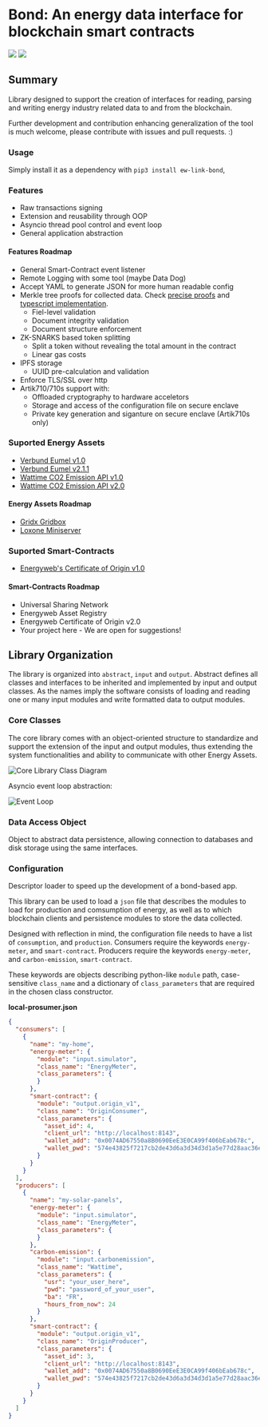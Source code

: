 # Bond: An energy data interface for blockchain smart contracts

[![](https://img.shields.io/pypi/v/ew-link-bond.svg)](https://warehouse.python.org/project/ew-link-bond/) 
[![](https://img.shields.io/pypi/l/ew-link-bond.svg)](https://warehouse.python.org/project/ew-link-bond/) 

## Summary

Library designed to support the creation of interfaces for reading, parsing and writing energy industry related data to and from the blockchain.

Further development and contribution enhancing generalization of the tool is much welcome, please contribute with issues and pull requests. :)

### Usage

Simply install it as a dependency with `pip3 install ew-link-bond`, 

### Features
- Raw transactions signing
- Extension and reusability through OOP
- Asyncio thread pool control and event loop
- General application abstraction

#### Features Roadmap
- General Smart-Contract event listener
- Remote Logging with some tool (maybe Data Dog)
- Accept YAML to generate JSON for more human readable config
- Merkle tree proofs for collected data. Check [precise proofs](https://medium.com/centrifuge/introducing-precise-proofs-create-validate-field-level-merkle-proofs-a31af9220df0) and [typescript implementation](https://github.com/slockit/precise-proofs).
    - Fiel-level validation
    - Document integrity validation
    - Document structure enforcement
- ZK-SNARKS based token splitting
    - Split a token without revealing the total amount in the contract
    - Linear gas costs
- IPFS storage
    - UUID pre-calculation and validation
- Enforce TLS/SSL over http
- Artik710/710s support with:
    - Offloaded cryptography to hardware acceletors
    - Storage and access of the configuration file on secure enclave
    - Private key generation and siganture on secure enclave (Artik710s only)

### Suported Energy Assets

- [Verbund Eumel v1.0](https://www.verbund.com/de-at/privatkunden/themenwelten/wiki/smart-meter)
- [Verbund Eumel v2.1.1](https://www.verbund.com/de-at/privatkunden/themenwelten/wiki/smart-meter)
- [Wattime CO2 Emission API v1.0](https://api.watttime.org/docs/)
- [Wattime CO2 Emission API v2.0](https://api.watttime.org/docs/)

#### Energy Assets Roadmap
- [Gridx Gridbox](https://gridx.de/produkt/gridbox/)
- [Loxone Miniserver](https://www.loxone.com/enen/products/miniserver-extensions/)

### Suported Smart-Contracts

- [Energyweb's Certificate of Origin v1.0](https://github.com/energywebfoundation/ew-origin)

#### Smart-Contracts Roadmap
- Universal Sharing Network 
- Energyweb Asset Registry
- Energyweb Certificate of Origin v2.0
- Your project here - We are open for suggestions!

## Library Organization

The library is organized into `abstract`, `input` and `output`. Abstract defines all classes and interfaces to be inherited and implemented by input and output classes. As the names imply the software consists of loading and reading one or many input modules and write formatted data to output modules.

### Core Classes

The core library comes with an object-oriented structure to standardize and support the extension of the input and output modules, thus extending the system functionalities and ability to communicate with other Energy Assets.

![Core Library Class Diagram](https://github.com/energywebfoundation/ewf-link-bond/blob/master/docs/media/core-class-diagram.png)

Asyncio event loop abstraction:

![Event Loop](https://github.com/energywebfoundation/ewf-link-bond/blob/master/docs/media/threads.png)

### Data Access Object

Object to abstract data persistence, allowing connection to databases and disk storage using the same interfaces. 

### Configuration
            
Descriptor loader to speed up the development of a bond-based app.

This library can be used to load a `json` file that describes the modules to load for production and comsumption of energy, as well as to which blockchain clients and persistence modules to store the data collected. 

Designed with reflection in mind, the configuration file needs to have a list of `consumption`, and `production`. Consumers require the keywords `energy-meter`, and `smart-contract`. Producers require the keywords `energy-meter`, and `carbon-emission`, `smart-contract`.

These keywords are objects describing python-like `module` path, case-sensitive `class_name` and a dictionary of `class_parameters` that are required in the chosen class constructor.

**local-prosumer.json**
```json
{
  "consumers": [
    {
      "name": "my-home",
      "energy-meter": {
        "module": "input.simulator",
        "class_name": "EnergyMeter",
        "class_parameters": {
        }
      },
      "smart-contract": {
        "module": "output.origin_v1",
        "class_name": "OriginConsumer",
        "class_parameters": {
          "asset_id": 4,
          "client_url": "http://localhost:8143",
          "wallet_add": "0x0074AD67550a8B0690EeE3E0CA99f406bEab678c",
          "wallet_pwd": "574e43825f7217cb2de43d6a3d34d3d1a5e77d28aac36ee191282fc0a14c34e4"
        }
      }
    }
  ],
  "producers": [
    {
      "name": "my-solar-panels",
      "energy-meter": {
        "module": "input.simulator",
        "class_name": "EnergyMeter",
        "class_parameters": {
        }
      },
      "carbon-emission": {
        "module": "input.carbonemission",
        "class_name": "Wattime",
        "class_parameters": {
          "usr": "your_user_here",
          "pwd": "password_of_your_user",
          "ba": "FR",
          "hours_from_now": 24
        }
      },
      "smart-contract": {
        "module": "output.origin_v1",
        "class_name": "OriginProducer",
        "class_parameters": {
          "asset_id": 3,
          "client_url": "http://localhost:8143",
          "wallet_add": "0x0074AD67550a8B0690EeE3E0CA99f406bEab678c",
          "wallet_pwd": "574e43825f7217cb2de43d6a3d34d3d1a5e77d28aac36ee191282fc0a14c34e4"
        }
      }
    }
  ]
}
```
